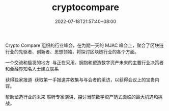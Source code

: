 ﻿---
weight: 
title: "cryptocompare"
description: "Crypto Compare 组织的行业峰会，在为期一天的 MJAC 峰会上，聚合了区块链行业的先驱者、创新者、思想领袖，将探讨区块链行业的各个方面"
date: 2022-07-18T21:57:40+08:00
lastmod: 2022-07-18T16:45:40+08:00
draft: false
authors: ["seven"]
featuredImage: "mjac.png"
link: "https://summit.cryptocompare.com/"
tags: ["元宇宙社区","cryptocompare"]
categories: ["navigation"]
navigation: ["元宇宙社区"]
lightgallery: true
toc: true
pinned: false
recommend: false
recommend1: false
---
Crypto Compare 组织的行业峰会，在为期一天的 MJAC 峰会上，聚合了区块链行业的先驱者、创新者、思想领袖，将探讨区块链行业的各个方面。

一个交流和启发的地方
‍ 与正在采用、拥抱和塑造数字资产未来的主要行业决策者和金融界知名人士建立联系

获得独家报道
‍ 获取第一手报道并收集与与会者的采访，以获得会议上的宝贵内容。

帮助塑造行业的未来
聆听专家演讲，探讨当前数字资产范式面临的最大机遇和挑战。